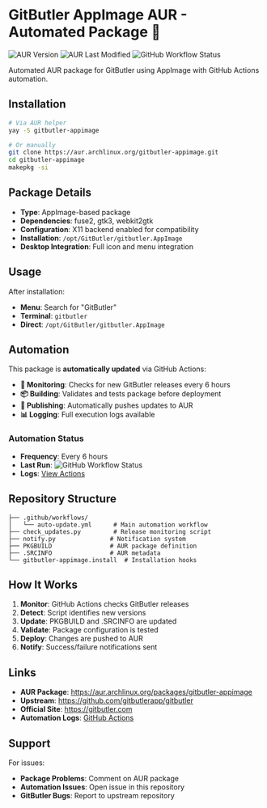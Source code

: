 # GitButler AppImage AUR - Automated Package 🤖

![AUR Version](https://img.shields.io/aur/version/gitbutler-appimage)
![AUR Last Modified](https://img.shields.io/aur/last-modified/gitbutler-appimage)
![GitHub Workflow Status](https://img.shields.io/github/actions/workflow/status/quantmind-br/gitbutler-aur-automation/auto-update.yml)

Automated AUR package for GitButler using AppImage with GitHub Actions automation.

## Installation

```bash
# Via AUR helper
yay -S gitbutler-appimage

# Or manually
git clone https://aur.archlinux.org/gitbutler-appimage.git
cd gitbutler-appimage
makepkg -si
```

## Package Details

- **Type**: AppImage-based package
- **Dependencies**: fuse2, gtk3, webkit2gtk
- **Configuration**: X11 backend enabled for compatibility
- **Installation**: `/opt/GitButler/gitbutler.AppImage`
- **Desktop Integration**: Full icon and menu integration

## Usage

After installation:
- **Menu**: Search for "GitButler"
- **Terminal**: `gitbutler`
- **Direct**: `/opt/GitButler/gitbutler.AppImage`

## Automation

This package is **automatically updated** via GitHub Actions:

- **🔄 Monitoring**: Checks for new GitButler releases every 6 hours
- **📦 Building**: Validates and tests package before deployment
- **🚀 Publishing**: Automatically pushes updates to AUR
- **📊 Logging**: Full execution logs available

### Automation Status

- **Frequency**: Every 6 hours
- **Last Run**: ![GitHub Workflow Status](https://img.shields.io/github/actions/workflow/status/quantmind-br/gitbutler-aur-automation/auto-update.yml)
- **Logs**: [View Actions](https://github.com/quantmind-br/gitbutler-aur-automation/actions)

## Repository Structure

```
├── .github/workflows/
│   └── auto-update.yml      # Main automation workflow
├── check_updates.py         # Release monitoring script
├── notify.py               # Notification system
├── PKGBUILD                # AUR package definition
├── .SRCINFO                # AUR metadata
└── gitbutler-appimage.install  # Installation hooks
```

## How It Works

1. **Monitor**: GitHub Actions checks GitButler releases
2. **Detect**: Script identifies new versions
3. **Update**: PKGBUILD and .SRCINFO are updated
4. **Validate**: Package configuration is tested
5. **Deploy**: Changes are pushed to AUR
6. **Notify**: Success/failure notifications sent

## Links

- **AUR Package**: https://aur.archlinux.org/packages/gitbutler-appimage
- **Upstream**: https://github.com/gitbutlerapp/gitbutler
- **Official Site**: https://gitbutler.com
- **Automation Logs**: [GitHub Actions](https://github.com/quantmind-br/gitbutler-aur-automation/actions)

## Support

For issues:
- **Package Problems**: Comment on AUR package
- **Automation Issues**: Open issue in this repository
- **GitButler Bugs**: Report to upstream repository